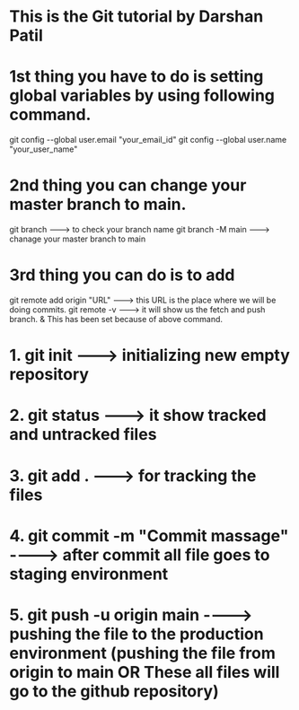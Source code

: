 # This is the Git tutorial by Darshan Patil
# 1st thing you have to do is setting global variables by using following command.
git config --global user.email "your_email_id"
git config --global user.name "your_user_name"

# 2nd thing you can change your master branch to main.
git branch  ---> to check your branch name
git branch -M main ---> chanage your master branch to main

# 3rd thing you can do is to add 
git remote add origin "URL" ---> this URL is the place where we will be doing commits.
git remote -v  ---> it will show us the fetch and push branch. & This has been set because of above command.


# 1. git init  ---> initializing new empty repository
# 2. git status ---> it show tracked and untracked files
# 3. git add .           ---> for tracking the files
# 4. git commit -m "Commit massage"  ----> after commit all file goes to staging environment
# 5. git push -u origin main  ----> pushing the file to the production environment (pushing the file from origin to main OR These all files will go to the github repository)